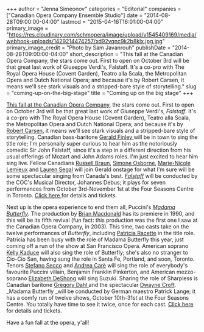 +++
author = "Jenna Simeonov"
categories = "Editorial"
companies = ["Canadian Opera Company Ensemble Studio"]
date = "2014-08-28T09:00:00-04:00"
lastmod = "2015-04-16T16:01:00-04:00"
primary_image = "https://res.cloudinary.com/schmopera/image/upload/v1545409169/media/webhook-uploads/1429214474257/xd92vqnc9k2b8klx.jpg.jpg"
primary_image_credit = "Photo by Sam Javanrouh"
publishDate = "2014-08-28T09:00:00-04:00"
short_description = "This fall at the Canadian Opera Company, the stars come out. First to open on October 3rd will be that great last work of Giuseppe Verdi&#039;s, Falstaff. It&#039;s a co-pro with The Royal Opera House (Covent Garden), Teatro alla Scala, the Metropolitan Opera and Dutch National Opera; and because it&#039;s by Robert Carsen, it means we&#039;ll see stark visuals and a stripped-bare style of storytelling."
slug = "coming-up-on-the-big-stage"
title = "Coming up on the big stage"
+++

[This fall at the Canadian Opera Company](http://www.coc.ca/PerformancesAndTickets/1415Season.aspx), the stars come out. First to open on October 3rd will be that great last work of Giuseppe Verdi's, _Falstaff_. It's a co-pro with The Royal Opera House (Covent Garden), Teatro alla Scala, the Metropolitan Opera and Dutch National Opera; and because it's by [Robert Carsen](http://en.wikipedia.org/wiki/Robert_Carsen), it means we'll see stark visuals and a stripped-bare style of storytelling. Canadian bass-baritone [Gerald Finley ](https://twitter.com/GeraldFinley)will be in town to sing the title role; I'm personally super curious to hear him as the notoriously comedic Sir John Falstaff, since it's a step in a different direction from his usual offerings of Mozart and John Adams roles. I'm just excited to hear him sing live. Fellow Canadians [Russell Braun](http://www.russellbraun.com/), [Simone Osborne](https://twitter.com/SimoneOsborne), [Marie-Nicole Lemieux](http://en.wikipedia.org/wiki/Marie-Nicole_Lemieux) and [Lauren Segal](http://www.laurensegal.com/) will join Gerald onstage for what I'm sure will be some spectacular singing from Canada's best. [_Falstaff_](http://www.coc.ca/PerformancesAndTickets/1415Season/Falstaff.aspx) will be conducted by the COC's Musical Director, Johannes Debus; it plays for seven performances from October 3rd-November 1st at the Four Seasons Centre in Toronto. [Click here ](http://www.coc.ca/PerformancesAndTickets/1415Season/Falstaff.aspx)for details and tickets.

Next up is the opera experience to end them all, Puccini's [_Madama Butterfly_](http://www.coc.ca/PerformancesAndTickets/1415Season/MadamaButterfly.aspx). The production by [Brian Macdonald](http://www.thecanadianencyclopedia.ca/en/article/brian-macdonald/) has its premiere in 1990, and this will be its fifth revival (fun fact: this production was the first one I saw at the Canadian Opera Company, in 2003). This time, two casts take on the twelve performances of _Butterfly_, including [Patricia Racette](http://patriciaracette.com/) in the title role. Patricia has been busy with the role of Madama Butterfly this year, just coming off a run of the show at San Francisco Opera. American soprano [Kelly Kaduce](http://www.barrettvantage.com/artist.php?id=kkaduce) will also sing the role of Butterfly; she's also no stranger to Cio-Cio San, having sung the role in Santa Fe, Portland, and soon, Toronto. Tenors [Stefano Secco](http://www.stefanosecco.com/) and [Andrea Carè](http://www.xn--andreacar-83a.com/) will sing the role of everybody's favourite Puccini villain, Benjamin Franklin Pinkerton, and American mezzo-soprano [Elizabeth DeShong](http://www.elizabethdeshong.com/) will sing Suzuki. Sharing the role of Sharpless is Canadian baritone [Gregory Dahl ](http://www.gregorydahl.com/)and the spectacular [Dwayne Croft](http://imgartists.com/artist/dwayne_croft). _Madama Butterfly _will be conducted by German maestro Patrick Lange; it has a comfy run of twelve shows, October 10th-31st at the Four Seasons Centre. You totally have time to see it twice, once for each cast. [Click here](http://www.coc.ca/PerformancesAndTickets/1415Season/MadamaButterfly.aspx) for details and tickets.

Have a fun fall at the opera, y'all!
